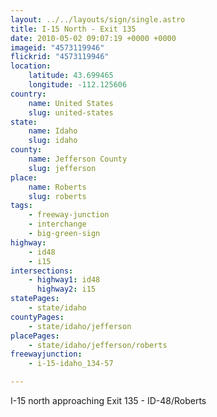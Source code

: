 ```yaml
---
layout: ../../layouts/sign/single.astro
title: I-15 North - Exit 135
date: 2010-05-02 09:07:19 +0000 +0000
imageid: "4573119946"
flickrid: "4573119946"
location:
    latitude: 43.699465
    longitude: -112.125606
country:
    name: United States
    slug: united-states
state:
    name: Idaho
    slug: idaho
county:
    name: Jefferson County
    slug: jefferson
place:
    name: Roberts
    slug: roberts
tags:
    - freeway-junction
    - interchange
    - big-green-sign
highway:
    - id48
    - i15
intersections:
    - highway1: id48
      highway2: i15
statePages:
    - state/idaho
countyPages:
    - state/idaho/jefferson
placePages:
    - state/idaho/jefferson/roberts
freewayjunction:
    - i-15-idaho_134-57

---
```

I-15 north approaching Exit 135 - ID-48/Roberts